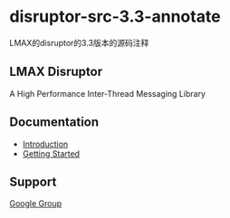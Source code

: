 
# disruptor-src-3.3-annotate

LMAX的disruptor的3.3版本的源码注释

## LMAX Disruptor

A High Performance Inter-Thread Messaging Library


## Documentation

* [Introduction](https://github.com/LMAX-Exchange/disruptor/wiki/Introduction)
* [Getting Started](https://github.com/LMAX-Exchange/disruptor/wiki/Getting-Started)


## Support

[Google Group](https://groups.google.com/group/lmax-disruptor)
